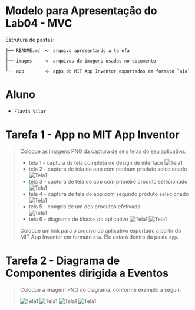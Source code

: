 # Modelo para Apresentação do Lab04 - MVC

Estrutura de pastas:

~~~
├── README.md  <- arquivo apresentando a tarefa
│
├── images     <- arquivos de imagens usadas no documento
│
└── app        <- apps do MIT App Inventor exportados em formato `aia`
~~~

# Aluno
* `Flavia Vilar`

# Tarefa 1 - App no MIT App Inventor

> Coloque as imagens PNG da captura de seis telas do seu aplicativo:
> * tela 1 - captura da tela completa de design de interface
> ![Tela1](images/1.png)
> * tela 2 - captura de tela do app com nenhum produto selecionado \
> ![Tela1](images/2.png)
> * tela 3 - captura de tela do app com primeiro produto selecionado
> ![Tela1](images/3.png)
> * tela 4 - captura de tela do app com segundo produto selecionado
> ![Tela1](images/4.png)
> * tela 5 - compra de um dos produtos efetivada \
> ![Tela1](images/5.png)
> * tela 6 - diagrama de blocos do aplicativo
> ![Tela1](images/6.png)
> ![Tela1](images/7.png)
>
> Coloque um link para o arquivo do aplicativo exportado a partir do MIT App Inventor em formato `aia`. Ele estará dentro da pasta `app`.

# Tarefa 2 - Diagrama de Componentes dirigida a Eventos

> Coloque a imagem PNG do diagrama, conforme exemplo a seguir:
>
> ![Tela1](images/item-list.png)
> ![Tela1](images/buy-button.png)
> ![Tela1](images/init-screen.png)
> ![Tela1](images/close-screen.png)

